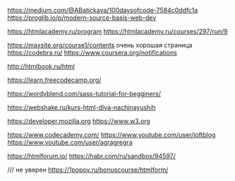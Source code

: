 https://medium.com/@ABatickaya/100daysofcode-7584c0ddfc1a
https://proglib.io/p/modern-source-basis-web-dev

https://htmlacademy.ru/program
https://htmlacademy.ru/courses/297/run/9

https://maxsite.org/course1/contents  очень хорошая страница
https://codebra.ru/
https://www.coursera.org/notifications

http://htmlbook.ru/html


https://learn.freecodecamp.org/

https://wordyblend.com/sass-tutorial-for-begginers/

https://webshake.ru/kurs-html-dlya-nachinayushih


https://developer.mozilla.org
https://www.w3.org

https://www.codecademy.com/
https://www.youtube.com/user/loftblog
https://www.youtube.com/user/agragregra


https://htmlforum.io/
https://habr.com/ru/sandbox/94597/



/// не уверен
https://1popov.ru/bonuscourse/htmlform/